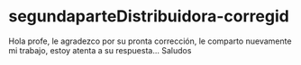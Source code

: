 # segundaparteDistribuidora-corregid
Hola profe, le agradezco por su pronta corrección, le comparto nuevamente mi trabajo, estoy atenta a su respuesta... Saludos
